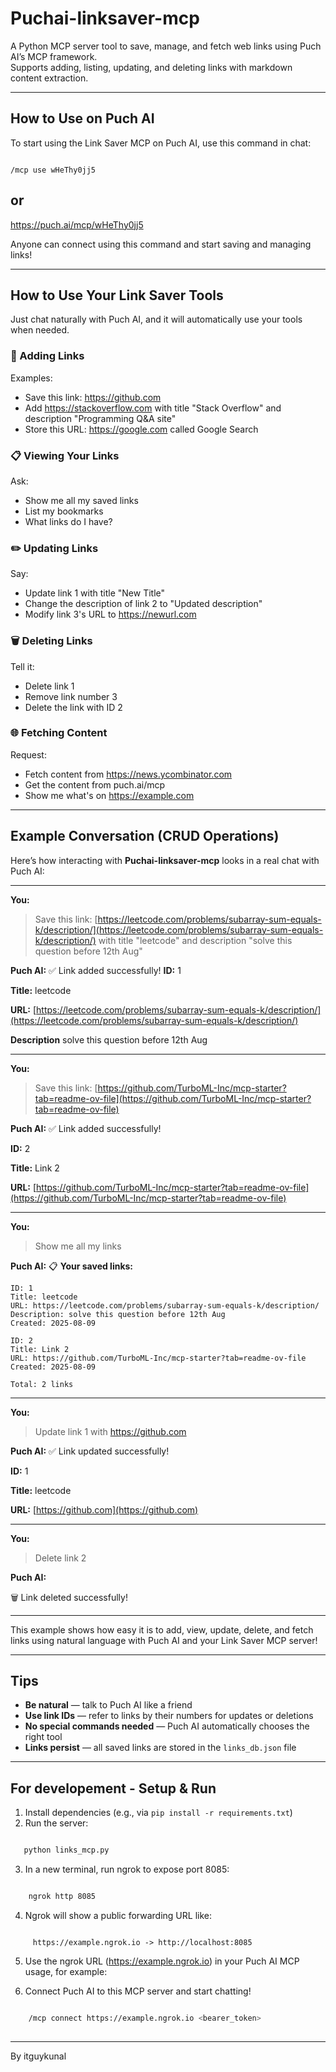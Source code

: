 # Puchai-linksaver-mcp

A Python MCP server tool to save, manage, and fetch web links using Puch AI’s MCP framework.  
Supports adding, listing, updating, and deleting links with markdown content extraction.

---
## How to Use on Puch AI

To start using the Link Saver MCP on Puch AI, use this command in chat:


```

/mcp use wHeThy0jj5

````

## or 
https://puch.ai/mcp/wHeThy0jj5



Anyone can connect using this command and start saving and managing links!

---

## How to Use Your Link Saver Tools

Just chat naturally with Puch AI, and it will automatically use your tools when needed.

### 🔗 Adding Links  
Examples:  
- Save this link: https://github.com  
- Add https://stackoverflow.com with title "Stack Overflow" and description "Programming Q&A site"  
- Store this URL: https://google.com called Google Search  

### 📋 Viewing Your Links  
Ask:  
- Show me all my saved links  
- List my bookmarks  
- What links do I have?  

### ✏️ Updating Links  
Say:  
- Update link 1 with title "New Title"  
- Change the description of link 2 to "Updated description"  
- Modify link 3's URL to https://newurl.com  

### 🗑️ Deleting Links  
Tell it:  
- Delete link 1  
- Remove link number 3  
- Delete the link with ID 2  

### 🌐 Fetching Content  
Request:  
- Fetch content from https://news.ycombinator.com  
- Get the content from puch.ai/mcp  
- Show me what's on https://example.com  

---

## Example Conversation (CRUD Operations)

Here’s how interacting with **Puchai-linksaver-mcp** looks in a real chat with Puch AI:

---

**You:**

> Save this link: [https://leetcode.com/problems/subarray-sum-equals-k/description/](https://leetcode.com/problems/subarray-sum-equals-k/description/) with title "leetcode" and description "solve this question before 12th Aug"

**Puch AI:**
✅ Link added successfully!
**ID:** 1

**Title:** leetcode

**URL:** [https://leetcode.com/problems/subarray-sum-equals-k/description/](https://leetcode.com/problems/subarray-sum-equals-k/description/)

**Description** solve this question before 12th Aug

---

**You:**

> Save this link: [https://github.com/TurboML-Inc/mcp-starter?tab=readme-ov-file](https://github.com/TurboML-Inc/mcp-starter?tab=readme-ov-file)

**Puch AI:**
✅ Link added successfully!

**ID:** 2

**Title:** Link 2

**URL:** [https://github.com/TurboML-Inc/mcp-starter?tab=readme-ov-file](https://github.com/TurboML-Inc/mcp-starter?tab=readme-ov-file)

---

**You:**

> Show me all my links

**Puch AI:**
📋 **Your saved links:**

```
ID: 1  
Title: leetcode  
URL: https://leetcode.com/problems/subarray-sum-equals-k/description/  
Description: solve this question before 12th Aug  
Created: 2025-08-09

ID: 2  
Title: Link 2  
URL: https://github.com/TurboML-Inc/mcp-starter?tab=readme-ov-file  
Created: 2025-08-09

Total: 2 links
```

---

**You:**

> Update link 1 with https://github.com

**Puch AI:**
✅ Link updated successfully!

**ID:** 1

**Title:** leetcode

**URL:** [https://github.com](https://github.com)

---

**You:**

> Delete link 2

**Puch AI:**

🗑️ Link deleted successfully!

---

This example shows how easy it is to add, view, update, delete, and fetch links using natural language with Puch AI and your Link Saver MCP server! 

---

## Tips

- **Be natural** — talk to Puch AI like a friend  
- **Use link IDs** — refer to links by their numbers for updates or deletions  
- **No special commands needed** — Puch AI automatically chooses the right tool  
- **Links persist** — all saved links are stored in the `links_db.json` file  

---

## For developement - Setup & Run

1. Install dependencies (e.g., via `pip install -r requirements.txt`)  
2. Run the server:  

```bash

   python links_mcp.py

```
3. In a new terminal, run ngrok to expose port 8085:

```bash

    ngrok http 8085
```
4. Ngrok will show a public forwarding URL like: 

```nginx

     https://example.ngrok.io -> http://localhost:8085

```

5. Use the ngrok URL (https://example.ngrok.io) in your Puch AI MCP usage, for example:


6. Connect Puch AI to this MCP server and start chatting!

```bash

    /mcp connect https://example.ngrok.io <bearer_token>
    
```

---

By itguykunal
